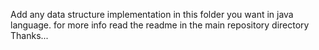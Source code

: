 Add any data structure implementation in this folder you want in java language. for more info read the readme in the main repository directory
Thanks...